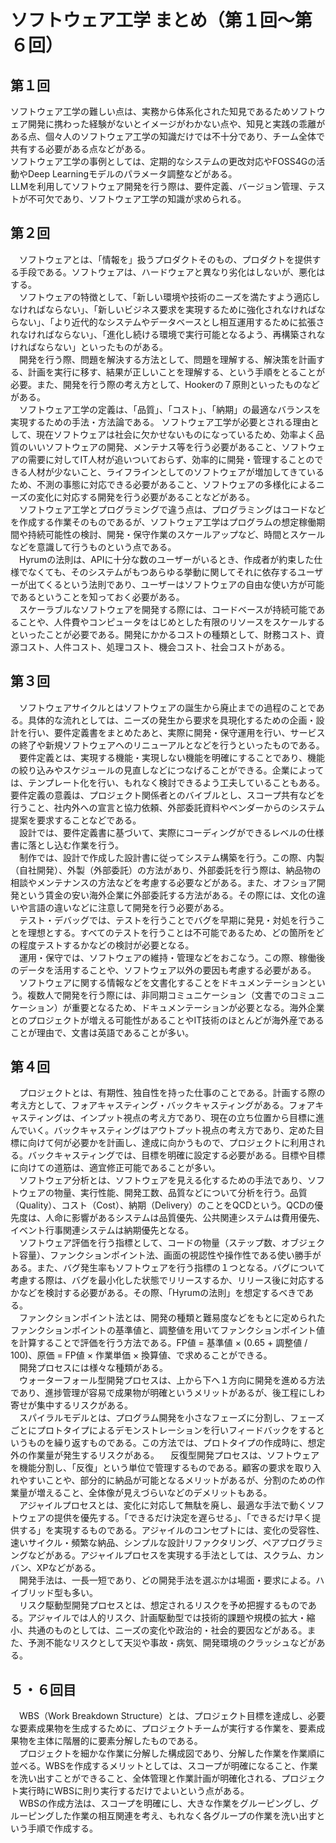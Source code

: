 # ソフトウェア工学 まとめ（第１回～第６回）
## 第１回
ソフトウェア工学の難しい点は、実務から体系化された知見であるためソフトウェア開発に携わった経験がないとイメージがわかない点や、知見と実践の乖離がある点、個々人のソフトウェア工学の知識だけでは不十分であり、チーム全体で共有する必要がある点などがある。  
 ソフトウェア工学の事例としては、定期的なシステムの更改対応やFOSS4Gの活動やDeep Learningモデルのパラメータ調整などがある。  
 LLMを利用してソフトウェア開発を行う際は、要件定義、バージョン管理、テストが不可欠であり、ソフトウェア工学の知識が求められる。
 ## 第２回
 　ソフトウェアとは、「情報を」扱うプロダクトそのもの、プロダクトを提供する手段である。ソフトウェアは、ハードウェアと異なり劣化はしないが、悪化はする。  
 　ソフトウェアの特徴として、「新しい環境や技術のニーズを満たすよう適応しなければならない」、「新しいビジネス要求を実現するために強化されなければならない」、「より近代的なシステムやデータベースとし相互運用するために拡張されなければならない」、「進化し続ける環境で実行可能となるよう、再構築されなければならない」といったものがある。  
　開発を行う際、問題を解決する方法として、問題を理解する、解決策を計画する、計画を実行に移す、結果が正しいことを理解する、という手順をとることが必要。また、開発を行う際の考え方として、Hookerの７原則といったものなどがある。  
　ソフトウェア工学の定義は、「品質」、「コスト」、「納期」の最適なバランスを実現するための手法・方法論である。  ソフトウェア工学が必要とされる理由として、現在ソフトウェアは社会に欠かせないものになっているため、効率よく品質のいいソフトウェアの開発、メンテナス等を行う必要があること、ソフトウェアの需要に対してIT人材が追いついておらず、効率的に開発・管理することのできる人材が少ないこと、ライフラインとしてのソフトウェアが増加してきているため、不測の事態に対応できる必要があること、ソフトウェアの多様化によるニーズの変化に対応する開発を行う必要があることなどがある。  
　ソフトウェア工学とプログラミングで違う点は、プログラミングはコードなどを作成する作業そのものであるが、ソフトウェア工学はプログラムの想定稼働期間や持続可能性の検討、開発・保守作業のスケールアップなど、時間とスケールなどを意識して行うものという点である。  
　Hyrumの法則は、APIに十分な数のユーザーがいるとき、作成者が約束した仕様でなくても、そのシステムがもつあらゆる挙動に関してそれに依存するユーザーが出てくるという法則であり、ユーザーはソフトウェアの自由な使い方が可能であるということを知っておく必要がある。  
　スケーラブルなソフトウェアを開発する際には、コードベースが持続可能であることや、人件費やコンピュータをはじめとした有限のリソースをスケールするといったことが必要である。開発にかかるコストの種類として、財務コスト、資源コスト、人件コスト、処理コスト、機会コスト、社会コストがある。
## 第３回
　ソフトウェアサイクルとはソフトウェアの誕生から廃止までの過程のことである。具体的な流れとしては、ニーズの発生から要求を具現化するための企画・設計を行い、要件定義書をまとめたあと、実際に開発・保守運用を行い、サービスの終了や新規ソフトウェアへのリニューアルとなどを行うといったものである。  
　要件定義とは、実現する機能・実現しない機能を明確にすることであり、機能の絞り込みやスケジュールの見直しなどにつなげることができる。企業によっては、テンプレート化を行い、もれなく検討できるよう工夫していることもある。要件定義の意義は、プロジェクト関係者とのバイブルとし、スコープ共有などを行うこと、社内外への宣言と協力依頼、外部委託資料やベンダーからのシステム提案を要求することなどである。  
　設計では、要件定義書に基づいて、実際にコーディングができるレベルの仕様書に落とし込む作業を行う。  
　制作では、設計で作成した設計書に従ってシステム構築を行う。この際、内製（自社開発）、外製（外部委託）の方法があり、外部委託を行う際は、納品物の相談やメンテナンスの方法などを考慮する必要などがある。また、オフショア開発という賃金の安い海外企業に外部委託する方法がある。その際には、文化の違いや言語の違いなどに注意して開発を行う必要がある。  
　テスト・デバッグでは、テストを行うことでバグを早期に発見・対処を行うことを理想とする。すべてのテストを行うことは不可能であるため、どの箇所をどの程度テストするかなどの検討が必要となる。  
　運用・保守では、ソフトウェアの維持・管理などをおこなう。この際、稼働後のデータを活用することや、ソフトウェア以外の要因も考慮する必要がある。  
　ソフトウェアに関する情報などを文書化することをドキュメンテーションという。複数人で開発を行う際には、非同期コミュニケーション（文書でのコミュニケーション）が重要となるため、ドキュメンテーションが必要となる。海外企業とのプロジェクトが増える可能性があることやIT技術のほとんどが海外産であることが理由で、文書は英語であることが多い。  
## 第４回
　プロジェクトとは、有期性、独自性を持った仕事のことである。計画する際の考え方として、フォアキャスティング・バックキャスティングがある。フォアキャスティングは、インプット視点の考え方であり、現在の立ち位置から目標に進んでいく。バックキャスティングはアウトプット視点の考え方であり、定めた目標に向けて何が必要かを計画し、達成に向かうもので、プロジェクトに利用される。バックキャスティングでは、目標を明確に設定する必要がある。目標や目標に向けての道筋は、適宜修正可能であることが多い。  
　ソフトウェア分析とは、ソフトウェアを見える化するための手法であり、ソフトウェアの物量、実行性能、開発工数、品質などについて分析を行う。品質（Quality）、コスト（Cost）、納期（Delivery）のことをQCDという。QCDの優先度は、人命に影響があるシステムは品質優先、公共関連システムは費用優先、イベント行事関連システムは納期優先となる。  
　ソフトウェア評価を行う指標として、コードの物量（ステップ数、オブジェクト容量）、ファンクションポイント法、画面の視認性や操作性である使い勝手がある。また、バグ発生率もソフトウェアを行う指標の１つとなる。バグについて考慮する際は、バグを最小化した状態でリリースするか、リリース後に対応するかなどを検討する必要がある。その際、「Hyrumの法則」を想定するべきである。  
　ファンクションポイント法とは、開発の種類と難易度などをもとに定められたファンクションポイントの基準値と、調整値を用いてファンクションポイント値を計算することで評価を行う方法である。FP値 = 基準値 × (0.65 + 調整値 / 100)、原価 = FP値 × 作業単価 × 換算値、で求めることができる。  
　開発プロセスには様々な種類がある。  
　ウォーターフォール型開発プロセスは、上から下へ１方向に開発を進める方法であり、進捗管理が容易で成果物が明確というメリットがあるが、後工程にしわ寄せが集中するリスクがある。  
　スパイラルモデルとは、プログラム開発を小さなフェーズに分割し、フェーズごとにプロトタイプによるデモンストレーションを行いフィードバックをするというものを繰り返すものである。この方法では、プロトタイプの作成時に、想定外の作業量が発生するリスクがある。
　反復型開発プロセスは、ソフトウェアを機能分割し、「反復」という単位で管理するものである。顧客の要求を取り入れやすいことや、部分的に納品が可能となるメリットがあるが、分割のための作業量が増えること、全体像が見えづらいなどのデメリットもある。  
　アジャイルプロセスとは、変化に対応して無駄を廃し、最適な手法で動くソフトウェアの提供を優先する。「できるだけ決定を遅らせる」、「できるだけ早く提供する」を実現するものである。アジャイルのコンセプトには、変化の受容性、速いサイクル・頻繁な納品、シンプルな設計リファクタリング、ペアプログラミングなどがある。アジャイルプロセスを実現する手法としては、スクラム、カンバン、XPなどがある。  
　開発手法は、一長一短であり、どの開発手法を選ぶかは場面・要求による。ハイブリッド型も多い。  
　リスク駆動型開発プロセスとは、想定されるリスクを予め把握するものである。アジャイルでは人的リスク、計画駆動型では技術的課題や規模の拡大・縮小、共通のものとしては、ニーズの変化や政治的・社会的要因などがある。また、予測不能なリスクとして天災や事故・病気、開発環境のクラッシュなどがある。
## ５・６回目
　WBS（Work Breakdown Structure）とは、プロジェクト目標を達成し、必要な要素成果物を生成するために、プロジェクトチームが実行する作業を、要素成果物を主体に階層的に要素分解したものである。  
　プロジェクトを細かな作業に分解した構成図であり、分解した作業を作業順に並べる。WBSを作成するメリットとしては、スコープが明確になること、作業を洗い出すことができること、全体管理と作業計画が明確化される、プロジェクト実行時にWBSに則り実行するだけでよいという点がある。  
　WBSの作成方法は、スコープを明確にし、大きな作業をグルーピングし、グルーピングした作業の相互関連を考え、もれなく各グループの作業を洗い出すという手順で作成する。